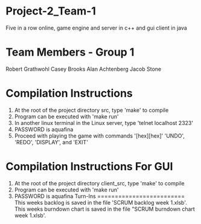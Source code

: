Project-2_Team-1
=======================
Five in a row online, game engine and server in c++ and gui client in java

Team Members - Group 1
=========================
Robert Grathwohl
Casey Brooks
Alan Achtenberg
Jacob Stone

Compilation Instructions
=========================
1) At the root of the project directory src, type 'make' to compile
2) Program can be executed with 'make run'
3) In another linux terminal in the Linux server, type 'telnet localhost 2323'
4) PASSWORD is aquafina
5) Proceed with playing the game with commands '[hex][hex]' 'UNDO', 'REDO', 'DISPLAY', and 'EXIT'


Compilation Instructions For GUI
=========================
1) At the root of the project directory client_src, type 'make' to compile
2) Program can be executed with 'make run'
3) PASSWORD is aquafina
Turn-Ins
=========================
This weeks backlog is saved in the file 'SCRUM backlog week 1.xlsb'.
This weeks burndown chart is saved in the file "SCRUM burndown chart week 1.xlsb'.
